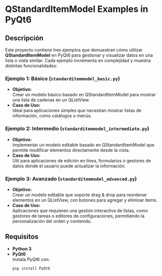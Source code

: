 # QStandardItemModel Examples in PyQt6

## Descripción

Este proyecto contiene tres ejemplos que demuestran cómo utilizar **QStandardItemModel** en PyQt6 para gestionar y visualizar datos en una lista o vista similar. Cada ejemplo incrementa en complejidad y muestra distintas funcionalidades:

### Ejemplo 1: Básico (`standarditemmodel_basic.py`)
- **Objetivo:**  
  Crear un modelo básico basado en QStandardItemModel para mostrar una lista de cadenas en un QListView.
- **Caso de Uso:**  
  Ideal para aplicaciones simples que necesitan mostrar listas de información, como catálogos o menús.

### Ejemplo 2: Intermedio (`standarditemmodel_intermediate.py`)
- **Objetivo:**  
  Implementar un modelo editable basado en QStandardItemModel que permite modificar elementos directamente desde la vista.
- **Caso de Uso:**  
  Útil para aplicaciones de edición en línea, formularios o gestores de datos donde el usuario puede actualizar la información.

### Ejemplo 3: Avanzado (`standarditemmodel_advanced.py`)
- **Objetivo:**  
  Crear un modelo editable que soporte drag & drop para reordenar elementos en un QListView, con botones para agregar y eliminar ítems.
- **Caso de Uso:**  
  Aplicaciones que requieren una gestión interactiva de listas, como gestores de tareas o editores de configuraciones, permitiendo la personalización del orden y contenido.

## Requisitos

- **Python 3**
- **PyQt6**  
  Instala PyQt6 con:
  ```bash
  pip install PyQt6
